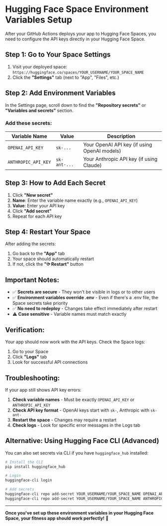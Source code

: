 # Hugging Face Space Environment Variables Setup

After your GitHub Actions deploys your app to Hugging Face Spaces, you need to configure the API keys directly in your Hugging Face Space.

## Step 1: Go to Your Space Settings

1. Visit your deployed space: `https://huggingface.co/spaces/YOUR_USERNAME/YOUR_SPACE_NAME`
2. Click the **"Settings"** tab (next to "App", "Files", etc.)

## Step 2: Add Environment Variables

In the Settings page, scroll down to find the **"Repository secrets"** or **"Variables and secrets"** section.

### Add these secrets:

| Variable Name | Value | Description |
|---------------|-------|-------------|
| `OPENAI_API_KEY` | `sk-...` | Your OpenAI API key (if using OpenAI models) |
| `ANTHROPIC_API_KEY` | `sk-ant-...` | Your Anthropic API key (if using Claude) |

## Step 3: How to Add Each Secret

1. Click **"New secret"**
2. **Name**: Enter the variable name exactly (e.g., `OPENAI_API_KEY`)
3. **Value**: Enter your API key
4. Click **"Add secret"**
5. Repeat for each API key

## Step 4: Restart Your Space

After adding the secrets:
1. Go back to the **"App"** tab
2. Your space should automatically restart
3. If not, click the **"⟳ Restart"** button

## Important Notes:

- ✅ **Secrets are secure** - They won't be visible in logs or to other users
- ✅ **Environment variables override .env** - Even if there's a .env file, the Space secrets take priority
- ✅ **No need to redeploy** - Changes take effect immediately after restart
- ⚠️ **Case sensitive** - Variable names must match exactly

## Verification:

Your app should now work with the API keys. Check the Space logs:
1. Go to your Space
2. Click **"Logs"** tab
3. Look for successful API connections

## Troubleshooting:

If your app still shows API key errors:

1. **Check variable names** - Must be exactly `OPENAI_API_KEY` or `ANTHROPIC_API_KEY`
2. **Check API key format** - OpenAI keys start with `sk-`, Anthropic with `sk-ant-`
3. **Restart the space** - Changes may require a restart
4. **Check logs** - Look for specific error messages in the Logs tab

## Alternative: Using Hugging Face CLI (Advanced)

You can also set secrets via CLI if you have `huggingface_hub` installed:

```bash
# Install the CLI
pip install huggingface_hub

# Login
huggingface-cli login

# Add secrets
huggingface-cli repo add-secret YOUR_USERNAME/YOUR_SPACE_NAME OPENAI_API_KEY "your_key_here"
huggingface-cli repo add-secret YOUR_USERNAME/YOUR_SPACE_NAME ANTHROPIC_API_KEY "your_key_here"
```

---

**Once you've set up these environment variables in your Hugging Face Space, your fitness app should work perfectly!** 🎉
